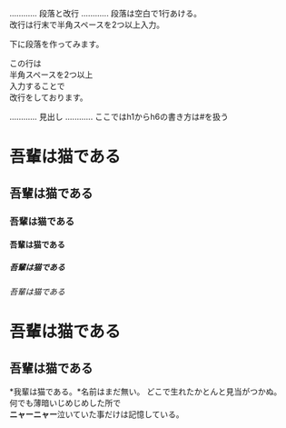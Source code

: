 ............ 段落と改行 ............
段落は空白で1行あける。  
改行は行末で半角スペースを2つ以上入力。  

下に段落を作ってみます。

この行は  
半角スペースを2つ以上  
入力することで  
改行をしております。


............ 見出し ............
ここではh1からh6の書き方は#を扱う
# 吾輩は猫である
## 吾輩は猫である
### 吾輩は猫である
#### 吾輩は猫である
##### 吾輩は猫である
###### 吾輩は猫である

吾輩は猫である
====
吾輩は猫である
----

*我輩は猫である。*名前はまだ無い。
どこで生れたかとんと見当がつかぬ。  
何でも薄暗いじめじめした所で  
**ニャーニャー**泣いていた事だけは記憶している。
